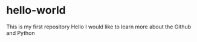# hello-world
This is my first repository
Hello 
I would like to learn more about the Github and Python
